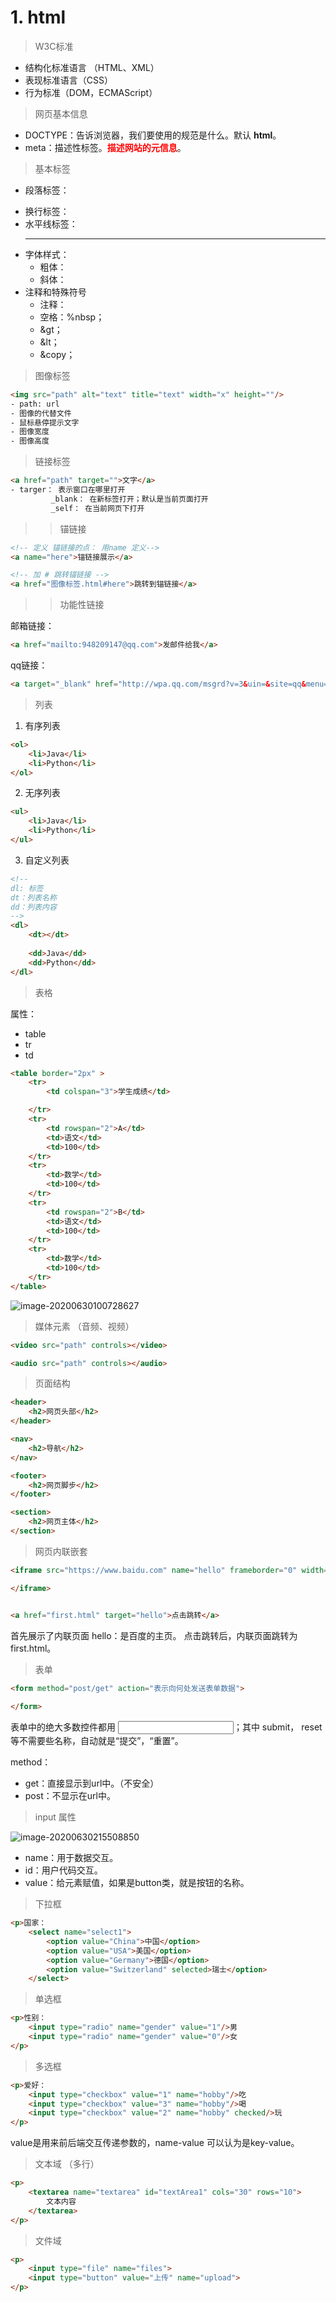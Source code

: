 # 1. html

> W3C标准

- 结构化标准语言 （HTML、XML）
- 表现标准语言（CSS）
- 行为标准（DOM，ECMAScript）



> 网页基本信息

- DOCTYPE：告诉浏览器，我们要使用的规范是什么。默认 **html**。
- meta：描述性标签。**<font color='red'>描述网站的元信息</font>**。



> 基本标签

- 段落标签：<p></p>
- 换行标签：<br/>
- 水平线标签：<hr/>
- 字体样式：
    - 粗体：<strong></strong>
    - 斜体：<em></em>
- 注释和特殊符号
    - 注释： <!-- -->
    - 空格：%nbsp；
    - &gt；
    - &lt；
    - &copy；



> 图像标签

```html
<img src="path" alt="text" title="text" width="x" height=""/>
- path: url
- 图像的代替文件
- 鼠标悬停提示文字
- 图像宽度
- 图像高度
```



> 链接标签



```html
<a href="path" target="">文字</a>
- targer： 表示窗口在哪里打开
		 _blank： 在新标签打开；默认是当前页面打开
		 _self： 在当前网页下打开
```

> > 锚链接



```html
<!-- 定义 锚链接的点： 用name 定义-->
<a name="here">锚链接展示</a>

<!-- 加 # 跳转锚链接 -->
<a href="图像标签.html#here">跳转到锚链接</a>
```

> >功能性链接



邮箱链接：

```html
<a href="mailto:948209147@qq.com">发邮件给我</a>
```

qq链接：

```html
<a target="_blank" href="http://wpa.qq.com/msgrd?v=3&uin=&site=qq&menu=yes"><img border="0" src="http://wpa.qq.com/pa?p=2::53" alt="给我发消息把！" title="给我发消息把！"/></a>
```

> 列表

1. 有序列表

```html
<ol>
    <li>Java</li>
    <li>Python</li>
</ol>
```

2. 无序列表

```html
<ul>
    <li>Java</li>
    <li>Python</li>
</ul>
```

3. 自定义列表

```html
<!-- 
dl: 标签
dt：列表名称	 
dd：列表内容
-->
<dl>
    <dt></dt>
    
    <dd>Java</dd>
    <dd>Python</dd>
</dl>
```



> 表格

属性：

- table
- tr
- td

```html
<table border="2px" >
    <tr>
        <td colspan="3">学生成绩</td>

    </tr>
    <tr>
        <td rowspan="2">A</td>
        <td>语文</td>
        <td>100</td>
    </tr>
    <tr>
        <td>数学</td>
        <td>100</td>
    </tr>
    <tr>
        <td rowspan="2">B</td>
        <td>语文</td>
        <td>100</td>
    </tr>
    <tr>
        <td>数学</td>
        <td>100</td>
    </tr>
</table>
```

![image-20200630100728627](html+css+js.assets/image-20200630100728627.png)

> 媒体元素 （音频、视频）



```html
<video src="path" controls></video>

<audio src="path" controls></audio>
```



> 页面结构

```html
<header>
    <h2>网页头部</h2>
</header>

<nav>
    <h2>导航</h2>
</nav>

<footer>
    <h2>网页脚步</h2>
</footer>

<section>
    <h2>网页主体</h2>
</section>
```



> 网页内联嵌套

```html
<iframe src="https://www.baidu.com" name="hello" frameborder="0" width="1000px" height="500px">

</iframe>


<a href="first.html" target="hello">点击跳转</a>
```

首先展示了内联页面 hello：是百度的主页。 点击跳转后，内联页面跳转为first.html。

> 表单

```html
<form method="post/get" action="表示向何处发送表单数据">
    
</form>
```

表单中的绝大多数控件都用 <input type="">；其中 submit， reset等不需要些名称，自动就是“提交”，“重置”。



method：

- get：直接显示到url中。（不安全）
- post：不显示在url中。



> input 属性

![image-20200630215508850](html+css+js.assets/image-20200630215508850.png)

- name：用于数据交互。
- id：用户代码交互。
- value：给元素赋值，如果是button类，就是按钮的名称。



> 下拉框

```html
<p>国家：
    <select name="select1">
        <option value="China">中国</option>
        <option value="USA">美国</option>
        <option value="Germany">德国</option>
        <option value="Switzerland" selected>瑞士</option>
    </select>
```



> 单选框

```html
<p>性别：
    <input type="radio" name="gender" value="1"/>男
    <input type="radio" name="gender" value="0"/>女
</p>
```



> 多选框

```html
<p>爱好：
    <input type="checkbox" value="1" name="hobby"/>吃
    <input type="checkbox" value="3" name="hobby"/>喝
    <input type="checkbox" value="2" name="hobby" checked/>玩
</p>
```

value是用来前后端交互传递参数的，name-value 可以认为是key-value。



> 文本域 （多行）

```html
<p>
    <textarea name="textarea" id="textArea1" cols="30" rows="10">
        文本内容
    </textarea>
</p>
```



> 文件域

```html
<p>
    <input type="file" name="files">
    <input type="button" value="上传" name="upload">
</p>
```



